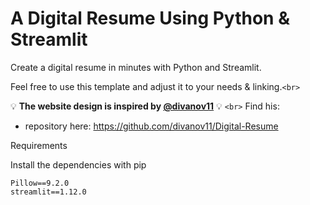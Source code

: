 # A Digital Resume Using Python & Streamlit

Create a digital resume in minutes with Python and Streamlit.

Feel free to use this template and adjust it to your needs & linking.`<br>`

💡 **The website design is inspired by [@divanov11](https://github.com/divanov11)** 💡 `<br>`
Find his:

- repository here: https://github.com/divanov11/Digital-Resume

Requirements

Install the dependencies with pip

```
Pillow==9.2.0
streamlit==1.12.0
```
